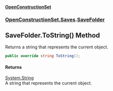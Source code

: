 #### [OpenConstructionSet](index.md 'index')
### [OpenConstructionSet.Saves](index.md#OpenConstructionSet_Saves 'OpenConstructionSet.Saves').[SaveFolder](scvaeS3gKlsZm2Mr1UKAIA.md 'OpenConstructionSet.Saves.SaveFolder')
## SaveFolder.ToString() Method
Returns a string that represents the current object.
```csharp
public override string ToString();
```
#### Returns
[System.String](https://docs.microsoft.com/en-us/dotnet/api/System.String 'System.String')  
A string that represents the current object.

